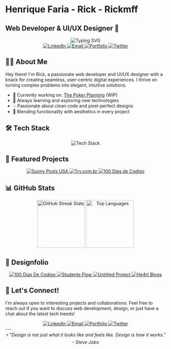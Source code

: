 # Henrique Faria - Rick - Rickmff
## Web Developer & UI/UX Designer 🚀

<div align="center">
  <img src="https://readme-typing-svg.herokuapp.com?font=Fira+Code&size=24&duration=4000&pause=1000&color=00F7FF&center=true&vCenter=true&width=435&lines=React+%7C+Vue+%7C+TypeScript;Next.js+%7C+Nuxt.js+%7C+Node.js;UI%2FUX+Design+Enthusiast;Crafting+Digital+Experiences" alt="Typing SVG" />
</div>

<div align="center">
  <a href="https://www.linkedin.com/in/rickmff">
    <img src="https://img.shields.io/badge/LinkedIn-0077B5?style=for-the-badge&logo=linkedin&logoColor=white" alt="LinkedIn" />
  </a>
  
  <a href="mailto:m.rickmff@gmail.com">
    <img src="https://img.shields.io/badge/Gmail-D14836?style=for-the-badge&logo=gmail&logoColor=white" alt="Email" />
  </a>
  
  <a href="https://rickmff.com">
    <img src="https://img.shields.io/badge/Portfolio-00C7B7?style=for-the-badge&logo=netlify&logoColor=white" alt="Portfolio" />
  </a>
  
  <a href="https://twitter.com/rickmff">
    <img src="https://img.shields.io/badge/Twitter-1DA1F2?style=for-the-badge&logo=twitter&logoColor=white" alt="Twitter" />
  </a>
</div>

## 👨‍💻 About Me

Hey there! I'm Rick, a passionate web developer and UI/UX designer with a knack for creating seamless, user-centric digital experiences. I thrive on turning complex problems into elegant, intuitive solutions.

- 🔭 Currently working on: [The Poker Planning](https://thepokerplanning.com) (WIP)
- 🌱 Always learning and exploring new technologies
- 💡 Passionate about clean code and pixel-perfect designs
- 🎨 Blending functionality with aesthetics in every project

## 🛠️ Tech Stack

<div align="center">
  <img src="https://skillicons.dev/icons?i=react,vue,ts,js,nodejs,nextjs,nuxtjs,astro,html,css,tailwind,figma," alt="Tech Stack" />
</div>

## 🌟 Featured Projects

<div align="center">
  <a href="https://sunnypoolsusa.com/" target="_blank">
    <img src="https://img.shields.io/badge/Sunny_Pools_USA-00A0E3?style=for-the-badge&logo=vue.js&logoColor=white" alt="Sunny Pools USA" />
  </a>
  <a href="https://try.com.br/" target="_blank">
    <img src="https://img.shields.io/badge/Try.com.br-FF6B6B?style=for-the-badge&logo=next.js&logoColor=white" alt="Try.com.br" />
  </a>
  <a href="https://www.100diasdecodigo.dev/" target="_blank">
    <img src="https://img.shields.io/badge/100_Dias_de_Codigo-4CAF50?style=for-the-badge&logo=astro&logoColor=white" alt="100 Dias de Codigo" />
  </a>
</div>

## 📊 GitHub Stats

<div align="center">
  <img height="150px" src="https://github-readme-streak-stats.herokuapp.com/?user=rickmff&theme=react&hide_border=true" alt="GitHub Streak Stats" />
  <!-- <img src="https://github-readme-stats.vercel.app/api?username=rickmff&show_icons=true&theme=react&hide_border=true&count_private=true" alt="GitHub Stats" /> -->
  <img height="150px" src="https://github-readme-stats.vercel.app/api/top-langs/?username=rickmff&layout=compact&theme=react&hide_border=true" alt="Top Languages" />
</div>

## 🎨 Designfolio

<div align="center">
  <a href="https://www.figma.com/design/eKlYykZ0b69vstg74vzxP4/100DiasDeCodigo?node-id=1-2&t=VLIluX1rXEYoYWwM-0">
    <img src="https://img.shields.io/badge/Figma-100_Dias_De_Codigo-F24E1E?style=for-the-badge&logo=figma&logoColor=white" alt="100 Dias De Codigo" />
  </a>
  <a href="https://www.figma.com/design/TjvvV00g47MGDGpym4hq33/Students-Flow?node-id=1-4&t=VLIluX1rXEYoYWwM-0">
    <img src="https://img.shields.io/badge/Figma-Students_Flow-F24E1E?style=for-the-badge&logo=figma&logoColor=white" alt="Students Flow" />
  </a>
  <a href="https://www.figma.com/design/lli0hrbfiMXMFETglN8dre/Untitled?node-id=4-1949&t=TOCORfTNn6vdIi4p-0">
    <img src="https://img.shields.io/badge/Figma-Untitled_Project-F24E1E?style=for-the-badge&logo=figma&logoColor=white" alt="Untitled Project" />
  </a>
  <a href="https://www.figma.com/design/A3Dq1rpiEvW4mY9p4rs2Wb/He4rtBlogs?node-id=0-1&t=TOCORfTNn6vdIi4p-0">
    <img src="https://img.shields.io/badge/Figma-He4rt_Blogs-F24E1E?style=for-the-badge&logo=figma&logoColor=white" alt="He4rt Blogs" />
  </a>
</div>

## 🤝 Let's Connect!

I'm always open to interesting projects and collaborations. Feel free to reach out if you want to discuss web development, design, or just have a chat about the latest tech trends!
<div align="center">
  <a href="https://www.linkedin.com/in/rickmff">
    <img src="https://img.shields.io/badge/LinkedIn-0077B5?style=for-the-badge&logo=linkedin&logoColor=white" alt="LinkedIn" />
  </a>
  
  <a href="mailto:m.rickmff@gmail.com">
    <img src="https://img.shields.io/badge/Gmail-D14836?style=for-the-badge&logo=gmail&logoColor=white" alt="Email" />
  </a>
  
  <a href="https://rickmff.com">
    <img src="https://img.shields.io/badge/Portfolio-00C7B7?style=for-the-badge&logo=netlify&logoColor=white" alt="Portfolio" />
  </a>
  
  <a href="https://twitter.com/rickmff">
    <img src="https://img.shields.io/badge/Twitter-1DA1F2?style=for-the-badge&logo=twitter&logoColor=white" alt="Twitter" />
  </a>
</div>
---

<div align="center">
  <i>⚡ "Design is not just what it looks like and feels like. Design is how it works." - Steve Jobs</i>
</div>
